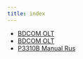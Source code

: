 ```yaml
---
title: index
---
```

* [BDCOM OLT](BDCOM_OLT.Basic_commands.md)
* [BDCOM OLT](BDCOM_OLT.MAC_problem_on_10_1_0E_36039_and_up.md)
* [P3310B Manual Rus](P3310B_Manual_Rus.pdf)
